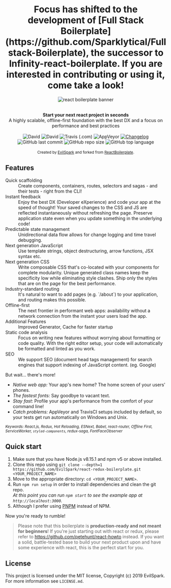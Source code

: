 
<h1 align="center">
  Focus has shifted to the development of [Full Stack Boilerplate](https://github.com/Sparklytical/Fullstack-Boilerplate), the successor to Infinity-react-boilerplate. If you are interested in contributing or using it, come take a look!
</h1>

<p align=center>
<img src="https://raw.githubusercontent.com/EvilSpark/react-redux-boilerplate/master/app/components/common/assets/images/Main.png" alt="react boilerplate banner" align="center" />
</p>
<br />

<div align="center"><strong>Start your next react project in seconds</strong></div>
<div align="center">A highly scalable, offline-first foundation with the best DX and a focus on performance and best practices</div>

<br />

<div align="center">
<div align="center">
  <!-- Dependency Status -->
 <img alt="David" src="https://img.shields.io/david/EvilSpark/Infinity-react-boilerplate?style=for-the-badge&logo=Dependabot">
  <!-- devDependency Status -->

 <img alt="David" src="https://img.shields.io/david/dev/EvilSpark/Infinity-react-boilerplate?style=for-the-badge&logo=Dependabot">

  <!-- Build Status -->

<img alt="Travis (.com)" src="https://img.shields.io/travis/com/EvilSpark/Infinity-react-boilerplate?style=for-the-badge&logo=travis">
  
  <img alt="AppVeyor" src="https://img.shields.io/appveyor/ci/EvilSpark/Infinity-react-boilerplate?style=for-the-badge&logo=appveyor">

  <!-- Gitmoji -->

  <a href="https://github.com/frinyvonnick/gitmoji-changelog">
    <img src="https://img.shields.io/badge/Changelog-gitmoji-brightgreen.svg?style=for-the-badge&logo=github" alt="Changelog" />

  </a>


<img alt="GitHub last commit" src="https://img.shields.io/github/last-commit/EvilSpark/Infinity-react-boilerplate?style=for-the-badge&logo=github">
<img alt="GitHub repo size" src="https://img.shields.io/github/repo-size/EvilSpark/Infinity-react-boilerplate?style=for-the-badge&logo=github">
<img alt="GitHub top language" src="https://img.shields.io/github/languages/top/EvilSpark/Infinity-react-boilerplate?style=for-the-badge&logo=github">
</div>
</div>

<br />

<div align="center">
  <sub>Created by <a href="https://github.com/EvilSpark">EvilSpark</a> and forked from <a href="https://www.reactboilerplate.com/">ReactBoilerplate</a>.</sub>
</div>

## Features



<dl>
  <dt>Quick scaffolding</dt>
  <dd>Create components, containers, routes, selectors and sagas - and their tests - right from the CLI!</dd>

  <dt>Instant feedback</dt>
  <dd>Enjoy the best DX (Developer eXperience) and code your app at the speed of thought! Your saved changes to the CSS and JS are reflected instantaneously without refreshing the page. Preserve application state even when you update something in the underlying code!</dd>

  <dt>Predictable state management</dt>
  <dd>Unidirectional data flow allows for change logging and time travel debugging.</dd>

  <dt>Next generation JavaScript</dt>
  <dd>Use template strings, object destructuring, arrow functions, JSX syntax etc.</dd>

  <dt>Next generation CSS</dt>
  <dd>Write composable CSS that's co-located with your components for complete modularity. Unique generated class names keep the specificity low while eliminating style clashes. Ship only the styles that are on the page for the best performance.</dd>

  <dt>Industry-standard routing</dt>
  <dd>It's natural to want to add pages (e.g. `/about`) to your application, and routing makes this possible.</dd>

  <dt>Offline-first</dt>
  <dd>The next frontier in performant web apps: availability without a network connection from the instant your users load the app.</dd>
<dt>Additional Features</dt>
<dd>Improved Generator, Cache for faster startup</dd>
  <dt>Static code analysis</dt>
  <dd>Focus on writing new features without worrying about formatting or code quality. With the right editor setup, your code will automatically be formatted and linted as you work.</dd>

  <dt>SEO</dt>
  <dd>We support SEO (document head tags management) for search engines that support indexing of JavaScript content. (eg. Google)</dd>
</dl>

But wait... there's more!

- _Native web app:_ Your app's new home? The home screen of your users' phones.
- _The fastest fonts:_ Say goodbye to vacant text.
- _Stay fast_: Profile your app's performance from the comfort of your command
  line!
- _Catch problems:_ AppVeyor and TravisCI setups included by default, so your
  tests get run automatically on Windows and Unix.

<sub><i>Keywords: React.js, Redux, Hot Reloading, ESNext, Babel, react-router, Offline First, ServiceWorker, `styled-components`, redux-saga, FontFaceObserver</i></sub>

## Quick start

1.  Make sure that you have Node.js v8.15.1 and npm v5 or above installed.
2.  Clone this repo using `git clone --depth=1 https://github.com/EvilSpark/react-redux-boilerplate.git <YOUR_PROJECT_NAME>`
3.  Move to the appropriate directory: `cd <YOUR_PROJECT_NAME>`.<br />
4.  Run `npm run setup` in order to install dependencies and clean the git repo.<br />
    _At this point you can run `npm start` to see the example app at `http://localhost:3000`._
5.  Although I prefer using <a href="https://pnpm.js.org/">PNPM</a> instead of NPM.

Now you're ready to rumble!

> Please note that this boilerplate is **production-ready and not meant for beginners**! If you're just starting out with react or redux, please refer to https://github.com/petehunt/react-howto instead. If you want a solid, battle-tested base to build your next product upon and have some experience with react, this is the perfect start for you.

## License

This project is licensed under the MIT license, Copyright (c) 2019 EvilSpark. For more information see `LICENSE.md`.
